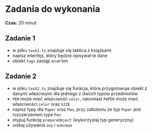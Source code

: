 # Zadania do wykonania

**Czas:** 20 minut

## Zadanie 1

- w pliku `task1.ts` znajduje się tablica z książkami
- napisz interfejs, który będzie opisywał te dane
- obiekt `tags` zastąp `enum`'em


## Zadanie 2

- w pliku `task2.ts` znajduje się funkcja, która przygotowuje obiekt z danymi właściwymi dla jednego z dwóch typów przedmiotów
- `PEN` może mieć właściwość `color`, natomiast `PAPER` może mieć właściwości `color` oraz `SIZE`
- napisz typy dla `Paper` oraz `Pen`, przy założeniu że typ `Paper` jest rozszerzeniem type `Pen`
- otypuj funkcję `prepareObject` (wykorzystaj typ generyczny)
- unikaj używania `any` i `unknown`